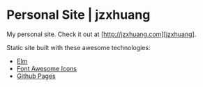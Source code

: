 # Personal Site | jzxhuang

My personal site. Check it out at [http://jzxhuang.com][jzxhuang].

Static site built with these awesome technologies:

* [Elm]
* [Font Awesome Icons]
* [Github Pages]

[Elm]: https://elm-lang.org/
[jzxhuang]: http://jzxhuang.com/
[Font Awesome Icons]: https://fontawesome.com/
[Github Pages]: https://pages.github.com/